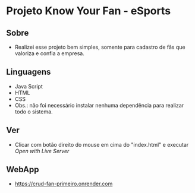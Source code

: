 # Projeto Know Your Fan - eSports
## Sobre
- Realizei esse projeto bem simples, somente para cadastro de fãs que valoriza e confia a empresa.

## Linguagens
- Java Script
- HTML
- CSS
- Obs.: não foi necessário instalar nenhuma dependência para realizar todo o sistema.

## Ver
- Clicar com botão direito do mouse em cima do "index.html" e executar *Open with Live Server*

## WebApp
- https://crud-fan-primeiro.onrender.com
